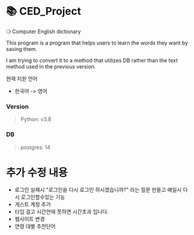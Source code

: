 # 📚 CED_Project
❍ Computer English dictionary

This program is a program that helps users to learn the words they want by saving them.

I am trying to convert it to a method that utilizes DB rather than the text method used in the previous version.

현재 지원 언어
- 한국어 -> 영어

### Version
> Python: v3.8

### DB
> postgres: 14

# 추가 수정 내용
- 로그인 실패시  "로그인을 다시 로그인 하시겠습니까?" 라는 질문 만들고 예일시 다시 로그인할수있는 기능
- 게스트 계정 추가
- 타임 걸고 시간안에 못하면 시간초과 입니다.
- 웹사이트 변경
- 연령 대별 추천단어
